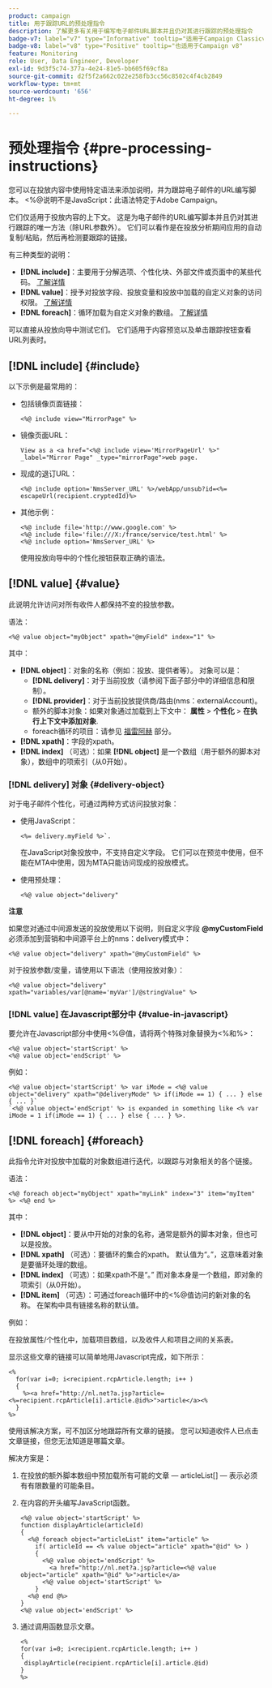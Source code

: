 ```yaml
---
product: campaign
title: 用于跟踪URL的预处理指令
description: 了解更多有关用于编写电子邮件URL脚本并且仍对其进行跟踪的预处理指令
badge-v7: label="v7" type="Informative" tooltip="适用于Campaign Classicv7"
badge-v8: label="v8" type="Positive" tooltip="也适用于Campaign v8"
feature: Monitoring
role: User, Data Engineer, Developer
exl-id: 9d3f5c74-377a-4e24-81e5-bb605f69cf8a
source-git-commit: d2f5f2a662c022e258fb3cc56c8502c4f4cb2849
workflow-type: tm+mt
source-wordcount: '656'
ht-degree: 1%

---
```


# 预处理指令 {#pre-processing-instructions}

您可以在投放内容中使用特定语法来添加说明，并为跟踪电子邮件的URL编写脚本。 &lt;%@说明不是JavaScript：此语法特定于Adobe Campaign。

它们仅适用于投放内容的上下文。 这是为电子邮件的URL编写脚本并且仍对其进行跟踪的唯一方法（除URL参数外）。 它们可以看作是在投放分析期间应用的自动复制/粘贴，然后再检测要跟踪的链接。

有三种类型的说明：

* **[!DNL include]**：主要用于分解选项、个性化块、外部文件或页面中的某些代码。 [了解详情](#include)
* **[!DNL value]**：授予对投放字段、投放变量和投放中加载的自定义对象的访问权限。 [了解详情](#value)
* **[!DNL foreach]**：循环加载为自定义对象的数组。 [了解详情](#foreach)

可以直接从投放向导中测试它们。 它们适用于内容预览以及单击跟踪按钮查看URL列表时。

## [!DNL include] {#include}

以下示例是最常用的：

* 包括镜像页面链接：

  ```
  <%@ include view="MirrorPage" %>  
  ```

* 镜像页面URL：

  ```
  View as a <a href="<%@ include view='MirrorPageUrl' %>" _label="Mirror Page" _type="mirrorPage">web page.
  ```

* 现成的退订URL：

  ```
  <%@ include option='NmsServer_URL' %>/webApp/unsub?id=<%= escapeUrl(recipient.cryptedId)%>
  ```

* 其他示例：

  ```
  <%@ include file='http://www.google.com' %>
  <%@ include file='file:///X:/france/service/test.html' %>
  <%@ include option='NmsServer_URL' %>
  ```

  使用投放向导中的个性化按钮获取正确的语法。

## [!DNL value] {#value}

此说明允许访问对所有收件人都保持不变的投放参数。

语法：

```
<%@ value object="myObject" xpath="@myField" index="1" %>
```

其中：

* **[!DNL object]**：对象的名称（例如：投放、提供者等）。
对象可以是：
   * **[!DNL delivery]**：对于当前投放（请参阅下面子部分中的详细信息和限制）。
   * **[!DNL provider]**：对于当前投放提供商/路由(nms：externalAccount)。
   * 额外的脚本对象：如果对象通过加载到上下文中： **属性** > **个性化** > **在执行上下文中添加对象**.
   * foreach循环的项目：请参见 [福雷阿赫](#foreach) 部分。
* **[!DNL xpath]**：字段的xpath。
* **[!DNL index]** （可选）：如果 **[!DNL object]** 是一个数组（用于额外的脚本对象），数组中的项索引（从0开始）。

### [!DNL delivery] 对象 {#delivery-object}

对于电子邮件个性化，可通过两种方式访问投放对象：

* 使用JavaScript：

  ```
  <%= delivery.myField %>`.
  ```

  在JavaScript对象投放中，不支持自定义字段。 它们可以在预览中使用，但不能在MTA中使用，因为MTA只能访问现成的投放模式。

* 使用预处理：

  ```
  <%@ value object="delivery"
  ```


**注意**

如果您对通过中间源发送的投放使用以下说明，则自定义字段 **@myCustomField** 必须添加到营销和中间源平台上的nms：delivery模式中：

```
<%@ value object="delivery" xpath="@myCustomField" %>
```

对于投放参数/变量，请使用以下语法（使用投放对象）：

```
<%@ value object="delivery" xpath="variables/var[@name='myVar']/@stringValue" %>
```

### [!DNL value] 在Javascript部分中 {#value-in-javascript}

要允许在Javascript部分中使用&lt;%@值，请将两个特殊对象替换为&lt;%和%>：

```
<%@ value object='startScript' %>
<%@ value object='endScript' %>
```

例如：

```
<%@ value object='startScript' %> var iMode = <%@ value object="delivery" xpath="@deliveryMode" %> if(iMode == 1) { ... } else { ... }`
`<%@ value object='endScript' %> is expanded in something like <% var iMode = 1 if(iMode == 1) { ... } else { ... } %>.
```

## [!DNL foreach] {#foreach}

此指令允许对投放中加载的对象数组进行迭代，以跟踪与对象相关的各个链接。

语法：

```
<%@ foreach object="myObject" xpath="myLink" index="3" item="myItem" %> <%@ end %>
```

其中：

* **[!DNL object]**：要从中开始的对象的名称，通常是额外的脚本对象，但也可以是投放。
* **[!DNL xpath]** （可选）：要循环的集合的xpath。 默认值为“。”，这意味着对象是要循环处理的数组。
* **[!DNL index]** （可选）：如果xpath不是“。” 而对象本身是一个数组，即对象的项索引（从0开始）。
* **[!DNL item]** （可选）：可通过foreach循环中的&lt;%@值访问的新对象的名称。 在架构中具有链接名称的默认值。

例如：

在投放属性/个性化中，加载项目数组，以及收件人和项目之间的关系表。

显示这些文章的链接可以简单地用Javascript完成，如下所示：

```
<%
  for(var i=0; i<recipient.rcpArticle.length; i++ )
  {
    %><a href="http://nl.net?a.jsp?article=<%=recipient.rcpArticle[i].article.@id%>">article</a><%
  }
%>
```

使用该解决方案，可不加区分地跟踪所有文章的链接。 您可以知道收件人已点击文章链接，但您无法知道是哪篇文章。

解决方案是：

1. 在投放的额外脚本数组中预加载所有可能的文章 — articleList[]  — 表示必须有有限数量的可能条目。
1. 在内容的开头编写JavaScript函数。

   ```
   <%@ value object='startScript' %>
   function displayArticle(articleId)
   {
     <%@ foreach object="articleList" item="article" %>
       if( articleId == <% value object="article" xpath="@id" %> ) 
       {
         <%@ value object='endScript' %>
           <a href="http://nl.net?a.jsp?article=<%@ value object="article" xpath="@id" %>">article</a>
         <%@ value object='startScript' %>
       } 
     <%@ end @%>
   }
   <%@ value object='endScript' %>
   ```

1. 通过调用函数显示文章。

   ```
   <%
   for(var i=0; i<recipient.rcpArticle.length; i++ )
   {
    displayArticle(recipient.rcpArticle[i].article.@id)
   }
   %>
   ```
